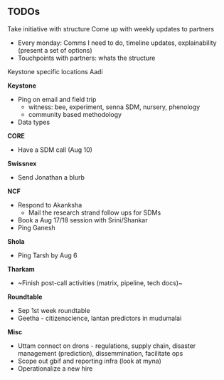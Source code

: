 ## TODOs

Take initiative with structure
Come up with weekly updates to partners 
* Every monday: Comms I need to do, timeline updates, explainability (present a set of options) 
* Touchpoints with partners: whats the structure

Keystone specific locations 
Aadi 

__Keystone__

* Ping on email and field trip
	- witness: bee, experiment, senna SDM, nursery, phenology 
	- community based methodology 
* Data types 


__CORE__

* Have a SDM call (Aug 10)

__Swissnex__

* Send Jonathan a blurb

__NCF__

* Respond to Akanksha
	- Mail the research strand follow ups for SDMs 
* Book a Aug 17/18 session with Srini/Shankar 
* Ping Ganesh

__Shola__

* Ping Tarsh by Aug 6

__Tharkam__

* ~Finish post-call activities (matrix, pipeline, tech docs)~

__Roundtable__

* Sep 1st week roundtable 
* Geetha - citizenscience, lantan predictors in mudumalai

__Misc__

* Uttam connect on drons - regulations, supply chain, disaster management (prediction), dissemmination, facilitate ops 
* Scope out gbif and reporting infra (look at myna) 
* Operationalize a new hire 

